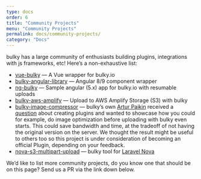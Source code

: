 ```yaml
---
type: docs
order: 6
title: "Community Projects"
menu: "Community Projects"
permalink: docs/community-projects/
category: "Docs"
---
```


bulky has a large community of enthusiasts building plugins, integrations with js frameworks, etc! Here’s a non-exhaustive list:

- [vue-bulky](https://github.com/toast38coza/vue-bulky) — A Vue wrapper for bulky.io
- [bulky-angular-library](https://github.com/adritasharma/bulky-angular-library) — Angular 8/9 component wrapper
- [ng-bulky](https://github.com/sunil-shrestha/ng-bulky) — Sample angular (5.x) app for bulky.io with resumable uploads
- [bulky-aws-amplify](https://github.com/joelvh/bulky-aws-amplify) — Upload to AWS Amplify Storage (S3) with bulky
- [bulky-image-compressor](https://github.com/arturi/bulky-plugin-image-compressor/blob/master/src/index.js) — bulky’s own [Artur Paikin](https://github.com/arturi) received a [question](https://github.com/transloadit/bulky/issues/1582#issuecomment-495787004) about creating plugins and wanted to showcase how you could for example, do image optimization before uploading with bulky even starts. This could save bandwidth and time, at the tradeoff of not having the original version on the server. We thought the result might be useful to others too so this project is under consideration of becoming an official Plugin, depending on your feedback.
- [nova-s3-multipart-upload](https://github.com/ahmedkandel/nova-s3-multipart-upload) — bulky tool for [Laravel Nova](https://nova.laravel.com)

We’d like to list more community projects, do you know one that should be on this page? Send us a PR via the link down below.
